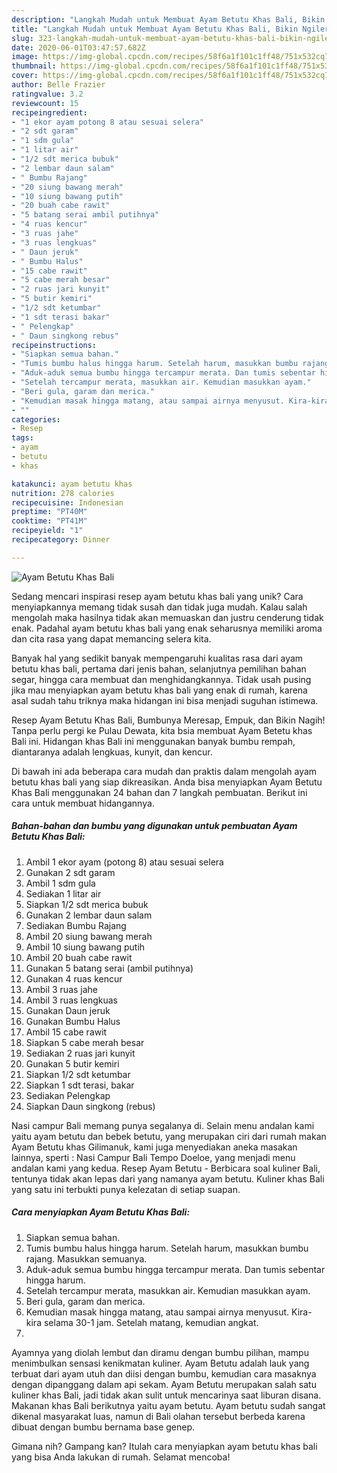 ```yaml
---
description: "Langkah Mudah untuk Membuat Ayam Betutu Khas Bali, Bikin Ngiler"
title: "Langkah Mudah untuk Membuat Ayam Betutu Khas Bali, Bikin Ngiler"
slug: 323-langkah-mudah-untuk-membuat-ayam-betutu-khas-bali-bikin-ngiler
date: 2020-06-01T03:47:57.682Z
image: https://img-global.cpcdn.com/recipes/58f6a1f101c1ff48/751x532cq70/ayam-betutu-khas-bali-foto-resep-utama.jpg
thumbnail: https://img-global.cpcdn.com/recipes/58f6a1f101c1ff48/751x532cq70/ayam-betutu-khas-bali-foto-resep-utama.jpg
cover: https://img-global.cpcdn.com/recipes/58f6a1f101c1ff48/751x532cq70/ayam-betutu-khas-bali-foto-resep-utama.jpg
author: Belle Frazier
ratingvalue: 3.2
reviewcount: 15
recipeingredient:
- "1 ekor ayam potong 8 atau sesuai selera"
- "2 sdt garam"
- "1 sdm gula"
- "1 litar air"
- "1/2 sdt merica bubuk"
- "2 lembar daun salam"
- " Bumbu Rajang"
- "20 siung bawang merah"
- "10 siung bawang putih"
- "20 buah cabe rawit"
- "5 batang serai ambil putihnya"
- "4 ruas kencur"
- "3 ruas jahe"
- "3 ruas lengkuas"
- " Daun jeruk"
- " Bumbu Halus"
- "15 cabe rawit"
- "5 cabe merah besar"
- "2 ruas jari kunyit"
- "5 butir kemiri"
- "1/2 sdt ketumbar"
- "1 sdt terasi bakar"
- " Pelengkap"
- " Daun singkong rebus"
recipeinstructions:
- "Siapkan semua bahan."
- "Tumis bumbu halus hingga harum. Setelah harum, masukkan bumbu rajang. Masukkan semuanya."
- "Aduk-aduk semua bumbu hingga tercampur merata. Dan tumis sebentar hingga harum."
- "Setelah tercampur merata, masukkan air. Kemudian masukkan ayam."
- "Beri gula, garam dan merica."
- "Kemudian masak hingga matang, atau sampai airnya menyusut. Kira-kira selama 30-1 jam. Setelah matang, kemudian angkat."
- ""
categories:
- Resep
tags:
- ayam
- betutu
- khas

katakunci: ayam betutu khas 
nutrition: 278 calories
recipecuisine: Indonesian
preptime: "PT40M"
cooktime: "PT41M"
recipeyield: "1"
recipecategory: Dinner

---
```



![Ayam Betutu Khas Bali](https://img-global.cpcdn.com/recipes/58f6a1f101c1ff48/751x532cq70/ayam-betutu-khas-bali-foto-resep-utama.jpg)

Sedang mencari inspirasi resep ayam betutu khas bali yang unik? Cara menyiapkannya memang tidak susah dan tidak juga mudah. Kalau salah mengolah maka hasilnya tidak akan memuaskan dan justru cenderung tidak enak. Padahal ayam betutu khas bali yang enak seharusnya memiliki aroma dan cita rasa yang dapat memancing selera kita.

Banyak hal yang sedikit banyak mempengaruhi kualitas rasa dari ayam betutu khas bali, pertama dari jenis bahan, selanjutnya pemilihan bahan segar, hingga cara membuat dan menghidangkannya. Tidak usah pusing jika mau menyiapkan ayam betutu khas bali yang enak di rumah, karena asal sudah tahu triknya maka hidangan ini bisa menjadi suguhan istimewa.

Resep Ayam Betutu Khas Bali, Bumbunya Meresap, Empuk, dan Bikin Nagih! Tanpa perlu pergi ke Pulau Dewata, kita bsia membuat Ayam Betetu khas Bali ini. Hidangan khas Bali ini menggunakan banyak bumbu rempah, diantaranya adalah lengkuas, kunyit, dan kencur.


Di bawah ini ada beberapa cara mudah dan praktis dalam mengolah ayam betutu khas bali yang siap dikreasikan. Anda bisa menyiapkan Ayam Betutu Khas Bali menggunakan 24 bahan dan 7 langkah pembuatan. Berikut ini cara untuk membuat hidangannya.

<!--inarticleads1-->

##### Bahan-bahan dan bumbu yang digunakan untuk pembuatan Ayam Betutu Khas Bali:

1. Ambil 1 ekor ayam (potong 8) atau sesuai selera
1. Gunakan 2 sdt garam
1. Ambil 1 sdm gula
1. Sediakan 1 litar air
1. Siapkan 1/2 sdt merica bubuk
1. Gunakan 2 lembar daun salam
1. Sediakan  Bumbu Rajang
1. Ambil 20 siung bawang merah
1. Ambil 10 siung bawang putih
1. Ambil 20 buah cabe rawit
1. Gunakan 5 batang serai (ambil putihnya)
1. Gunakan 4 ruas kencur
1. Ambil 3 ruas jahe
1. Ambil 3 ruas lengkuas
1. Gunakan  Daun jeruk
1. Gunakan  Bumbu Halus
1. Ambil 15 cabe rawit
1. Siapkan 5 cabe merah besar
1. Sediakan 2 ruas jari kunyit
1. Gunakan 5 butir kemiri
1. Siapkan 1/2 sdt ketumbar
1. Siapkan 1 sdt terasi, bakar
1. Sediakan  Pelengkap
1. Siapkan  Daun singkong (rebus)


Nasi campur Bali memang punya segalanya di. Selain menu andalan kami yaitu ayam betutu dan bebek betutu, yang merupakan ciri dari rumah makan Ayam Betutu khas Gilimanuk, kami juga menyediakan aneka masakan lainnya, sperti : Nasi Campur Bali Tempo Doeloe, yang menjadi menu andalan kami yang kedua. Resep Ayam Betutu - Berbicara soal kuliner Bali, tentunya tidak akan lepas dari yang namanya ayam betutu. Kuliner khas Bali yang satu ini terbukti punya kelezatan di setiap suapan. 

<!--inarticleads2-->

##### Cara menyiapkan Ayam Betutu Khas Bali:

1. Siapkan semua bahan.
1. Tumis bumbu halus hingga harum. Setelah harum, masukkan bumbu rajang. Masukkan semuanya.
1. Aduk-aduk semua bumbu hingga tercampur merata. Dan tumis sebentar hingga harum.
1. Setelah tercampur merata, masukkan air. Kemudian masukkan ayam.
1. Beri gula, garam dan merica.
1. Kemudian masak hingga matang, atau sampai airnya menyusut. Kira-kira selama 30-1 jam. Setelah matang, kemudian angkat.
1. 


Ayamnya yang diolah lembut dan diramu dengan bumbu pilihan, mampu menimbulkan sensasi kenikmatan kuliner. Ayam Betutu adalah lauk yang terbuat dari ayam utuh dan diisi dengan bumbu, kemudian cara masaknya dengan dipanggang dalam api sekam. Ayam Betutu merupakan salah satu kuliner khas Bali, jadi tidak akan sulit untuk mencarinya saat liburan disana. Makanan khas Bali berikutnya yaitu ayam betutu. Ayam betutu sudah sangat dikenal masyarakat luas, namun di Bali olahan tersebut berbeda karena dibuat dengan bumbu bernama base genep. 

Gimana nih? Gampang kan? Itulah cara menyiapkan ayam betutu khas bali yang bisa Anda lakukan di rumah. Selamat mencoba!
